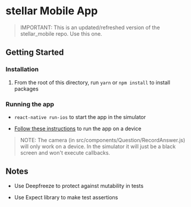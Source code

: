 # stellar Mobile App

>IMPORTANT: This is an updated/refreshed version of the stellar_mobile repo. Use this one.

## Getting Started

### Installation

1. From the root of this directory, run `yarn` or `npm install` to install packages

### Running the app

- `react-native run-ios` to start the app in the simulator

- [Follow these instructions](https://facebook.github.io/react-native/docs/running-on-device.html) to run the app on a device

>NOTE: The camera (in src/components/Question/RecordAnswer.js) will only work on a device. In the simulator it will just be a black screen and won't execute callbacks.

## Notes

* Use Deepfreeze to protect against mutability in tests

* Use Expect library to make test assertions
